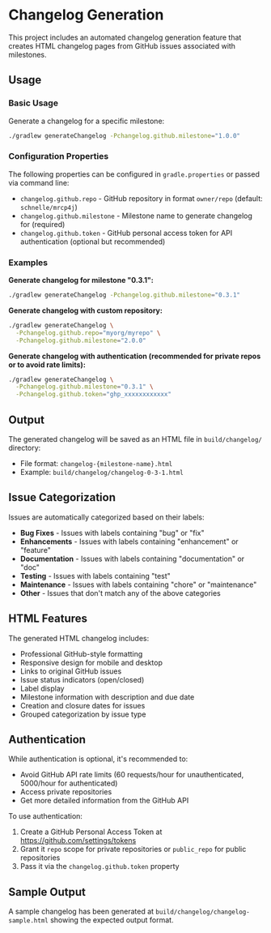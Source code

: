 # Changelog Generation

This project includes an automated changelog generation feature that creates HTML changelog pages from GitHub issues associated with milestones.

## Usage

### Basic Usage

Generate a changelog for a specific milestone:

```bash
./gradlew generateChangelog -Pchangelog.github.milestone="1.0.0"
```

### Configuration Properties

The following properties can be configured in `gradle.properties` or passed via command line:

- `changelog.github.repo` - GitHub repository in format `owner/repo` (default: `schnelle/mrcp4j`)
- `changelog.github.milestone` - Milestone name to generate changelog for (required)
- `changelog.github.token` - GitHub personal access token for API authentication (optional but recommended)

### Examples

**Generate changelog for milestone "0.3.1":**
```bash
./gradlew generateChangelog -Pchangelog.github.milestone="0.3.1"
```

**Generate changelog with custom repository:**
```bash
./gradlew generateChangelog \
  -Pchangelog.github.repo="myorg/myrepo" \
  -Pchangelog.github.milestone="2.0.0"
```

**Generate changelog with authentication (recommended for private repos or to avoid rate limits):**
```bash
./gradlew generateChangelog \
  -Pchangelog.github.milestone="0.3.1" \
  -Pchangelog.github.token="ghp_xxxxxxxxxxxx"
```

## Output

The generated changelog will be saved as an HTML file in `build/changelog/` directory:

- File format: `changelog-{milestone-name}.html`
- Example: `build/changelog/changelog-0-3-1.html`

## Issue Categorization

Issues are automatically categorized based on their labels:

- **Bug Fixes** - Issues with labels containing "bug" or "fix"
- **Enhancements** - Issues with labels containing "enhancement" or "feature"  
- **Documentation** - Issues with labels containing "documentation" or "doc"
- **Testing** - Issues with labels containing "test"
- **Maintenance** - Issues with labels containing "chore" or "maintenance"
- **Other** - Issues that don't match any of the above categories

## HTML Features

The generated HTML changelog includes:

- Professional GitHub-style formatting
- Responsive design for mobile and desktop
- Links to original GitHub issues
- Issue status indicators (open/closed)
- Label display
- Milestone information with description and due date
- Creation and closure dates for issues
- Grouped categorization by issue type

## Authentication

While authentication is optional, it's recommended to:

- Avoid GitHub API rate limits (60 requests/hour for unauthenticated, 5000/hour for authenticated)
- Access private repositories
- Get more detailed information from the GitHub API

To use authentication:

1. Create a GitHub Personal Access Token at https://github.com/settings/tokens
2. Grant it `repo` scope for private repositories or `public_repo` for public repositories
3. Pass it via the `changelog.github.token` property

## Sample Output

A sample changelog has been generated at `build/changelog/changelog-sample.html` showing the expected output format.